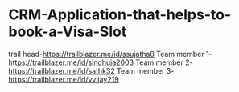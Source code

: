 # CRM-Application-that-helps-to-book-a-Visa-Slot

trail head-https://trailblazer.me/id/ssujatha8
Team member 1-https://trailblazer.me/id/sindhuja2003
Team member 2-https://trailblazer.me/id/sathk32
Team member 3-https://trailblazer.me/id/vvijay219

